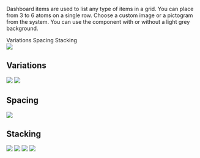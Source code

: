 <Row >
    <Column cols={8}>
    <p>Dashboard items are used to list any type of items in a grid. You can place from 3 to 6 atoms on a single row.  Choose a custom image or a pictogram from the system. You can use the component with or without a light grey background.</p>
    </Column> 
</Row>

<div>
    <AnchorLink to="variations" offset={210}>
        Variations
    </AnchorLink>
    <AnchorLink to="spacing" offset={210}>
        Spacing
    </AnchorLink>
    <AnchorLink to="stacking" offset={210}>
        Stacking
    </AnchorLink>
</div>

<Row >
    <Column cols={6}>
        <img src="../_img/dashboard-item--1.png" />
    </Column> 
</Row>

<Anchor idToScrollTo="variations"><h2>Variations</h2></Anchor>
<Row >
    <Column cols={6}>
        <img src="../_img/dashboard-item--2.png" />
    </Column> 
     <Column cols={6}>
        <img src="../_img/dashboard-item--3.png" />
    </Column> 
</Row>

<Anchor idToScrollTo="spacing"><h2>Spacing</h2></Anchor>
<Row >
    <Column cols={6}>
        <img src="../_img/dashboard-item--4.png" />
    </Column> 
</Row>

<Anchor idToScrollTo="stacking"><h2>Stacking</h2></Anchor>
<Row >
    <Column cols={6}>
        <img src="../_img/dashboard-item--5.png" />
    </Column> 
     <Column cols={6}>
        <img src="../_img/dashboard-item--6.png" />
    </Column> 
</Row>
<Row >
    <Column cols={6}>
        <img src="../_img/dashboard-item--7.png" />
    </Column> 
     <Column cols={6}>
        <img src="../_img/dashboard-item--8.png" />
    </Column> 
</Row>